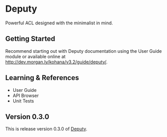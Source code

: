 # Deputy

Powerful ACL designed with the minimalist in mind.

## Getting Started

Recommend starting out with Deputy documentation using the User Guide module or available 
online at http://dev.morgan.ly/kohana/v3.2/guide/deputy/.

## Learning & References

- User Guide
- API Browser
- Unit Tests

## Version 0.3.0

This is release version 0.3.0 of [Deputy](https://github.com/michealmorgan/kohana-deputy).